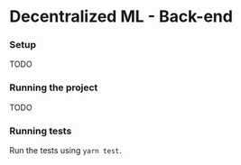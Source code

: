 # Decentralized ML - Back-end

### Setup

TODO

### Running the project

TODO

### Running tests

Run the tests using `yarn test`.
